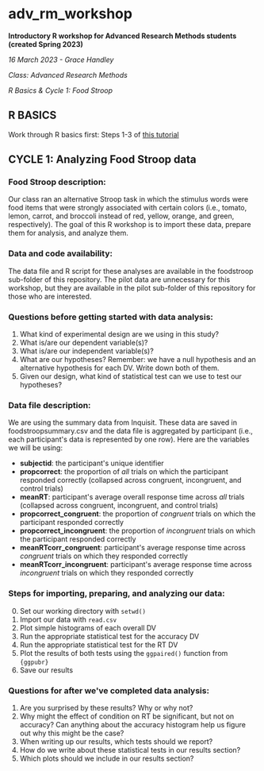 # adv_rm_workshop
**Introductory R workshop for Advanced Research Methods students (created Spring 2023)**

*16 March 2023 - Grace Handley*

*Class: Advanced Research Methods*

*R Basics & Cycle 1: Food Stroop*

## R BASICS

Work through R basics first: Steps 1-3 of [this tutorial](https://www.jcu.edu.au/__data/assets/pdf_file/0004/1188310/R-Studio-Basics.pdf)

## CYCLE 1: Analyzing Food Stroop data

### Food Stroop description:
Our class ran an alternative Stroop task in which the stimulus words were food items that were strongly associated with certain colors (i.e., tomato, lemon, carrot, and broccoli instead of red, yellow, orange, and green, respectively). The goal of this R workshop is to import these data, prepare them for analysis, and analyze them. 

### Data and code availability:
The data file and R script for these analyses are available in the foodstroop sub-folder of this repository. The pilot data are unnecessary for this workshop, but they are available in the pilot sub-folder of this repository for those who are interested.

### Questions before getting started with data analysis:
1. What kind of experimental design are we using in this study?
2. What is/are our dependent variable(s)?
3. What is/are our independent variable(s)?
4. What are our hypotheses? Remember: we have a null hypothesis and an alternative hypothesis for each DV. Write down both of them.
5. Given our design, what kind of statistical test can we use to test our hypotheses?

### Data file description:
We are using the summary data from Inquisit. These data are saved in foodstroopsummary.csv and the data file is aggregated by participant (i.e., each participant's data is represented by one row). Here are the variables we will be using:
- **subjectid**: the participant's unique identifier
- **propcorrect**: the proportion of *all* trials on which the participant responded correctly (collapsed across congruent, incongruent, and control trials)
- **meanRT**: participant's average overall response time across *all* trials (collapsed across congruent, incongruent, and control trials)
- **propcorrect_congruent**: the proportion of *congruent* trials on which the participant responded correctly
- **propcorrect_incongruent**: the proportion of *incongruent* trials on which the participant responded correctly
- **meanRTcorr_congruent**: participant's average response time across *congruent* trials on which they responded correctly
- **meanRTcorr_incongruent**: participant's average response time across *incongruent* trials on which they responded correctly

### Steps for importing, preparing, and analyzing our data:
0. Set our working directory with `setwd()`
1. Import our data with `read.csv`
2. Plot simple histograms of each overall DV
3. Run the appropriate statistical test for the accuracy DV
4. Run the appropriate statistical test for the RT DV
5. Plot the results of both tests using the `ggpaired()` function from `{ggpubr}`
6. Save our results

### Questions for after we've completed data analysis:
1. Are you surprised by these results? Why or why not?
2. Why might the effect of condition on RT be significant, but not on accuracy? Can anything about the accuracy histogram help us figure out why this might be the case?
3. When writing up our results, which tests should we report?
4. How do we write about these statistical tests in our results section?
5. Which plots should we include in our results section?
